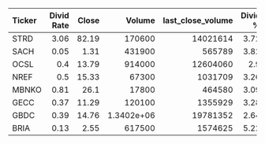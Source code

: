 | Ticker   |   Divid Rate |   Close |          Volume |   last_close_volume |   Divid % | 5_Days_pos   | above_SMA_50   |
|:---------|-------------:|--------:|----------------:|--------------------:|----------:|:-------------|:---------------|
| STRD     |         3.06 |   82.19 | 170600          |            14021614 |      3.72 | True         | False          |
| SACH     |         0.05 |    1.31 | 431900          |              565789 |      3.82 | True         | True           |
| OCSL     |         0.4  |   13.79 | 914000          |            12604060 |      2.9  | False        | False          |
| NREF     |         0.5  |   15.33 |  67300          |             1031709 |      3.26 | True         | True           |
| MBNKO    |         0.81 |   26.1  |  17800          |              464580 |      3.09 | True         | True           |
| GECC     |         0.37 |   11.29 | 120100          |             1355929 |      3.28 | False        | True           |
| GBDC     |         0.39 |   14.76 |      1.3402e+06 |            19781352 |      2.64 | False        | False          |
| BRIA     |         0.13 |    2.55 | 617500          |             1574625 |      5.22 | True         | True           |